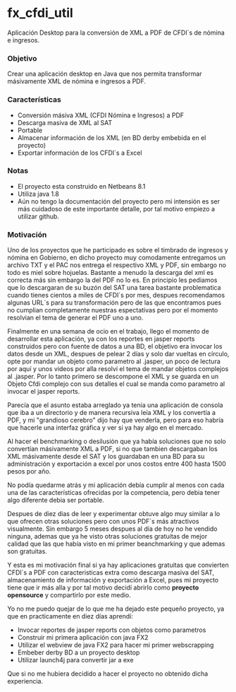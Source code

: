 # fx_cfdi_util
Aplicación Desktop para la conversión de XML a PDF de CFDI´s de nómina e ingresos.

<h3>Objetivo</h3>
<p>Crear una aplicación desktop en Java que nos permita transformar másivamente XML de nómina e ingresos a PDF. 

<h3>Características</h3>
<ul>
<li>Conversión másiva XML (CFDI Nómina e Ingresos)  a PDF</li>
<li>Descarga masiva de XML al SAT</li>
<li>Portable</li>
<li>Almacenar información de los XML (en BD derby embebida en el proyecto)</li>
<li>Exportar información de los CFDI´s a Excel</li>
</ul>

<h3>Notas</h3>
<ul>
<li>El proyecto esta construido en Netbeans 8.1</li>
<li>Utiliza java 1.8</li>
<li>Aún no tengo la documentación del proyecto pero mi intensión es ser más cuidadoso de este importante detalle, por tal motivo empiezo a utilizar github.</li>
</ul>

<h3>Motivación</h3>
<p>Uno de los proyectos que he participado es sobre el timbrado de ingresos y nómina en Gobierno, en dicho proyecto muy comodamente
entregamos un archivo TXT y el PAC nos entrega el respectivo XML y PDF, sin embargo no todo es miel sobre hojuelas. Bastante a  menudo
la descarga del xml es correcta más sin embargo la del PDF no lo es. En principio les pediamos que lo descargaran de su buzón del SAT
una tarea bastante problematica cuando tienes cientos a miles de CFDI´s por mes, despues recomendamos algunas URL´s para su transformación
pero de las que encontramos pues no cumplian completamente nuestras espectativas pero por el momento resolvian el tema de generar el PDF uno a uno.</p>

<p>Finalmente en una semana de ocio en el trabajo, llego el momento de desarrollar esta aplicación, ya con los reportes en jasper reports
construidos pero con fuente de datos a una BD, el objetivo era invocar los datos desde un XML, despues de pelear 2 días y solo dar vueltas
en círculo, opte por mandar un objeto como parametro al .jasper, un poco de lectura por aquí y unos videos por alla resolví el tema de
mandar objetos complejos al .jasper. Por lo tanto primero se descompone el XML y se guarda en un Objeto Cfdi complejo con sus detalles el cual
 se manda como parametro al invocar el jasper reports.</p>
<p>Parecía que el asunto estaba arreglado ya tenia una aplicación de consola que iba a un directorio y de manera recursiva leía XML y los convertía
a PDF, y mi "grandioso cerebro" dijo hay que venderla, pero para eso habría que hacerle una interfaz gráfica y ver si ya hay algo en el mercado.</p>
<p>Al hacer el benchmarking o desilusión que ya había soluciones que no solo convertían másivamente XML a PDF, si no que tambien descargaban los XML
másivamente desde el SAT y los guardaban en una BD para su administración y exportación a excel por unos costos entre 400 hasta 1500 pesos por año.</p>
<p>No podía quedarme atrás y mi aplicación debía cumplir al menos con cada una de las características ofrecidas por la competencia, pero debia tener algo 
diferente debia ser portable.</p>
<p>Despues de diez dias de leer y experimentar obtuve algo muy similar a lo que ofrecen otras soluciones pero con unos PDF´s más atractivos
visualmente. Sin embargo 5 meses despues al día de hoy no he vendido ninguna, ademas que ya he visto otras soluciones gratuitas de mejor calidad 
que las que había visto en mi primer beanchmarking y que ademas son gratuitas.</p>
<p>Y esta es mi motivación final si ya hay aplicaciones gratuitas que convierten CFDI´s a PDF con caracteristicas extra como descarga masiva del SAT, almacenamiento de información 
y exportación a Excel, pues mi proyecto tiene que ir más alla y por tal motivo decidí abrirlo como <b>proyecto opensource</b> y compartirlo por este medio.</p>
<p>Yo no me puedo quejar de lo que me ha dejado este pequeño proyecto, ya que en practicamente en diez días aprendí:</p>
<ul>
<li>Invocar reportes de jasper reports con objetos como parametros</li>
<li>Construir mi primera aplicación con java FX2</li>
<li>Utilizar el webview de java FX2 para hacer mi primer webscrapping</li>
<li>Embeber derby BD a un proyecto desktop</li>
<li>Utilizar launch4j para convertir jar a exe</li>
</ul>
<p>Que si no me hubiera decidido a hacer el proyecto no obtenido dicha experiencia.</p>

